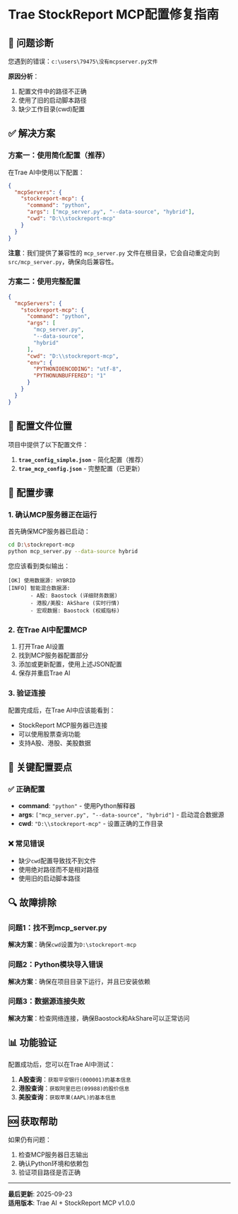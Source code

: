 # Trae StockReport MCP配置修复指南

## 🚨 问题诊断

您遇到的错误：`c:\users\79475\没有mcpserver.py文件`

**原因分析**：
1. 配置文件中的路径不正确
2. 使用了旧的启动脚本路径
3. 缺少工作目录(cwd)配置

## ✅ 解决方案

### 方案一：使用简化配置（推荐）

在Trae AI中使用以下配置：

```json
{
  "mcpServers": {
    "stockreport-mcp": {
      "command": "python",
      "args": ["mcp_server.py", "--data-source", "hybrid"],
      "cwd": "D:\\stockreport-mcp"
    }
  }
}
```

**注意**：我们提供了兼容性的 `mcp_server.py` 文件在根目录，它会自动重定向到 `src/mcp_server.py`，确保向后兼容性。

### 方案二：使用完整配置

```json
{
  "mcpServers": {
    "stockreport-mcp": {
      "command": "python",
      "args": [
        "mcp_server.py",
        "--data-source",
        "hybrid"
      ],
      "cwd": "D:\\stockreport-mcp",
      "env": {
        "PYTHONIOENCODING": "utf-8",
        "PYTHONUNBUFFERED": "1"
      }
    }
  }
}
```

## 📁 配置文件位置

项目中提供了以下配置文件：

1. **`trae_config_simple.json`** - 简化配置（推荐）
2. **`trae_mcp_config.json`** - 完整配置（已更新）

## 🔧 配置步骤

### 1. 确认MCP服务器正在运行

首先确保MCP服务器已启动：

```bash
cd D:\stockreport-mcp
python mcp_server.py --data-source hybrid
```

您应该看到类似输出：
```
[OK] 使用数据源: HYBRID
[INFO] 智能混合数据源:
       - A股: Baostock (详细财务数据)
       - 港股/美股: AkShare (实时行情)
       - 宏观数据: Baostock (权威指标)
```

### 2. 在Trae AI中配置MCP

1. 打开Trae AI设置
2. 找到MCP服务器配置部分
3. 添加或更新配置，使用上述JSON配置
4. 保存并重启Trae AI

### 3. 验证连接

配置完成后，在Trae AI中应该能看到：
- StockReport MCP服务器已连接
- 可以使用股票查询功能
- 支持A股、港股、美股数据

## 🎯 关键配置要点

### ✅ 正确配置
- **command**: `"python"` - 使用Python解释器
- **args**: `["mcp_server.py", "--data-source", "hybrid"]` - 启动混合数据源
- **cwd**: `"D:\\stockreport-mcp"` - 设置正确的工作目录

### ❌ 常见错误
- 缺少`cwd`配置导致找不到文件
- 使用绝对路径而不是相对路径
- 使用旧的启动脚本路径

## 🔍 故障排除

### 问题1：找不到mcp_server.py
**解决方案**：确保`cwd`设置为`D:\stockreport-mcp`

### 问题2：Python模块导入错误
**解决方案**：确保在项目目录下运行，并且已安装依赖

### 问题3：数据源连接失败
**解决方案**：检查网络连接，确保Baostock和AkShare可以正常访问

## 📊 功能验证

配置成功后，您可以在Trae AI中测试：

1. **A股查询**：`获取平安银行(000001)的基本信息`
2. **港股查询**：`获取阿里巴巴(09988)的股价信息`
3. **美股查询**：`获取苹果(AAPL)的基本信息`

## 🆘 获取帮助

如果仍有问题：
1. 检查MCP服务器日志输出
2. 确认Python环境和依赖包
3. 验证项目路径是否正确

---

**最后更新**: 2025-09-23  
**适用版本**: Trae AI + StockReport MCP v1.0.0